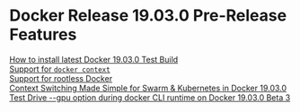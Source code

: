 # Docker Release 19.03.0 Pre-Release Features

[How to install latest Docker 19.03.0 Test Build](https://github.com/collabnix/dockerlabs/blob/master/beginners/install/from-source/README.md)<br>
[Support for ```docker context```](https://github.com/collabnix/dockerlabs/tree/master/beginners/install/from-source#1903-context-feature)<br>
[Support for rootless Docker](https://github.com/collabnix/dockerlabs/blob/master/beginners/install/from-source/README.md#testing-rootless-docker-under-docker-19031)<br>
[Context Switching Made Simple for Swarm & Kubernetes in Docker 19.03.0]()
[Test Drive --gpu option during docker CLI runtime on Docker 19.03.0 Beta 3]()

